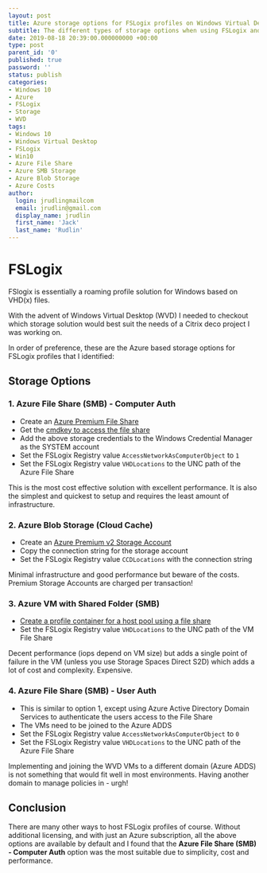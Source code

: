 ```yaml
---
layout: post
title: Azure storage options for FSLogix profiles on Windows Virtual Desktop
subtitle: The different types of storage options when using FSLogix and WVD in Azure
date: 2019-08-18 20:39:00.000000000 +00:00
type: post
parent_id: '0'
published: true
password: ''
status: publish
categories:
- Windows 10
- Azure
- FSLogix
- Storage
- WVD
tags:
- Windows 10
- Windows Virtual Desktop
- FSLogix
- Win10
- Azure File Share
- Azure SMB Storage
- Azure Blob Storage
- Azure Costs
author:
  login: jrudlingmailcom
  email: jrudlin@gmail.com
  display_name: jrudlin
  first_name: 'Jack'
  last_name: 'Rudlin'
---
```


# FSLogix

FSlogix is essentially a roaming profile solution for Windows based on VHD(x) files.

With the advent of Windows Virtual Desktop (WVD) I needed to checkout which storage solution would best suit the needs of a Citrix deco project I was working on.

In order of preference, these are the Azure based storage options for FSLogix profiles that I identified:

## Storage Options
### 1. Azure File Share (SMB) - Computer Auth

 * Create an [Azure Premium File Share](https://docs.microsoft.com/en-us/azure/storage/files/storage-how-to-create-premium-fileshare)
 * Get the [cmdkey to access the file share](https://docs.microsoft.com/en-us/azure/storage/files/storage-how-to-use-files-windows)
 * Add the above storage credentials to the Windows Credential Manager as the SYSTEM account
 * Set the FSLogix Registry value `AccessNetworkAsComputerObject` to `1`
 * Set the FSLogix Registry value `VHDLocations` to the UNC path of the Azure File Share

This is the most cost effective solution with excellent performance. It is also the simplest and quickest to setup and requires the least amount of infrastructure.

### 2. Azure Blob Storage (Cloud Cache)

 * Create an [Azure Premium v2 Storage Account](https://docs.microsoft.com/en-gb/azure/storage/common/storage-account-overview)
 * Copy the connection string for the storage account
 * Set the FSLogix Registry value `CCDLocations` with the connection string

Minimal infrastructure and good performance but beware of the costs. Premium Storage Accounts are charged per transaction!

### 3. Azure VM with Shared Folder (SMB)

 * [Create a profile container for a host pool using a file share](https://docs.microsoft.com/en-us/azure/virtual-desktop/create-host-pools-user-profile)
 * Set the FSLogix Registry value `VHDLocations` to the UNC path of the VM File Share

Decent performance (iops depend on VM size) but adds a single point of failure in the VM (unless you use Storage Spaces Direct S2D) which adds a lot of cost and complexity. Expensive.

### 4. Azure File Share (SMB) - User Auth

 * This is similar to option 1, except using Azure Active Directory Domain Services to authenticate the users access to the File Share
 * The VMs need to be joined to the Azure ADDS
 * Set the FSLogix Registry value `AccessNetworkAsComputerObject` to `0`
 * Set the FSLogix Registry value `VHDLocations` to the UNC path of the Azure File Share

Implementing and joining the WVD VMs to a different domain (Azure ADDS) is not something that would fit well in most environments. Having another domain to manage policies in - urgh!

## Conclusion

There are many other ways to host FSLogix profiles of course. Without additional licensing, and with just an Azure subscription, all the above options are available by default and I found that the **Azure File Share (SMB) - Computer Auth** option was the most suitable due to simplicity, cost and performance.
